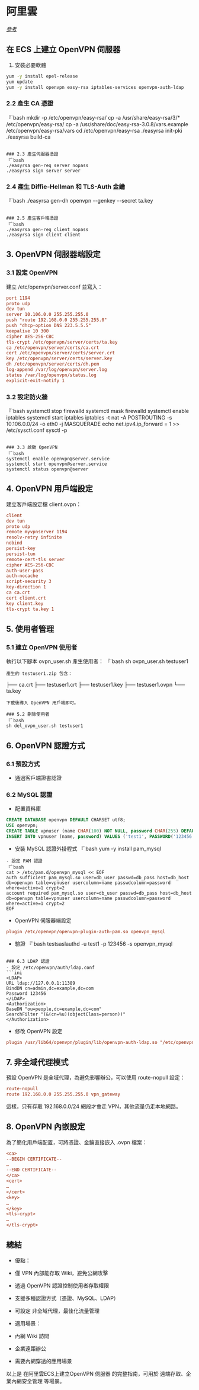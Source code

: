 # 阿里雲

_[參考](https://www.gaoyufu.cn/archives/openvpn)_

##

## 在 ECS 上建立 OpenVPN 伺服器

1. 安裝必要軟體
```bash
yum -y install epel-release
yum update
yum -y install openvpn easy-rsa iptables-services openvpn-auth-ldap
```

### 2.2 產生 CA 憑證
『`bash
mkdir -p /etc/openvpn/easy-rsa/
cp -a /usr/share/easy-rsa/3/* /etc/openvpn/easy-rsa/
cp -a /usr/share/doc/easy-rsa-3.0.8/vars.example /etc/openvpn/easy-rsa/vars
cd /etc/openvpn/easy-rsa
./easyrsa init-pki
./easyrsa build-ca
```

### 2.3 產生伺服器憑證
『`bash
./easyrsa gen-req server nopass
./easyrsa sign server server
```

### 2.4 產生 Diffie-Hellman 和 TLS-Auth 金鑰
『`bash
./easyrsa gen-dh
openvpn --genkey --secret ta.key
```

### 2.5 產生客戶端憑證
『`bash
./easyrsa gen-req client nopass
./easyrsa sign client client
```



## 3. OpenVPN 伺服器端設定
### 3.1 設定 OpenVPN
建立 /etc/openvpn/server.conf 並寫入：
```ini
port 1194
proto udp
dev tun
server 10.106.0.0 255.255.255.0
push "route 192.168.0.0 255.255.255.0"
push "dhcp-option DNS 223.5.5.5"
keepalive 10 300
cipher AES-256-CBC
tls-crypt /etc/openvpn/server/certs/ta.key
ca /etc/openvpn/server/certs/ca.crt
cert /etc/openvpn/server/certs/server.crt
key /etc/openvpn/server/certs/server.key
dh /etc/openvpn/server/certs/dh.pem
log-append /var/log/openvpn/server.log
status /var/log/openvpn/status.log
explicit-exit-notify 1
```

### 3.2 設定防火牆
『`bash
systemctl stop firewalld
systemctl mask firewalld
systemctl enable iptables
systemctl start iptables
iptables -t nat -A POSTROUTING -s 10.106.0.0/24 -o eth0 -j MASQUERADE
echo net.ipv4.ip_forward = 1 >> /etc/sysctl.conf
sysctl -p
```

### 3.3 啟動 OpenVPN
『`bash
systemctl enable openvpn@server.service
systemctl start openvpn@server.service
systemctl status openvpn@server
```



## 4. OpenVPN 用戶端設定
建立客戶端設定檔 client.ovpn：
```ini
client
dev tun
proto udp
remote myvpnserver 1194
resolv-retry infinite
nobind
persist-key
persist-tun
remote-cert-tls server
cipher AES-256-CBC
auth-user-pass
auth-nocache
script-security 3
key-direction 1
ca ca.crt
cert client.crt
key client.key
tls-crypt ta.key 1
```



## 5. 使用者管理
### 5.1 建立 OpenVPN 使用者
執行以下腳本 ovpn_user.sh 產生使用者：
『`bash
sh ovpn_user.sh testuser1
```
產生的 testuser1.zip 包含：
```
├── ca.crt
├── testuser1.crt
├── testuser1.key
├── testuser1.ovpn
└── ta.key
```
下載後導入 OpenVPN 用戶端即可。

### 5.2 刪除使用者
『`bash
sh del_ovpn_user.sh testuser1
```



## 6. OpenVPN 認證方式
### 6.1 預設方式
- 通過客戶端證書認證

### 6.2 MySQL 認證
- 配置資料庫
```sql
CREATE DATABASE openvpn DEFAULT CHARSET utf8;
USE openvpn;
CREATE TABLE vpnuser (name CHAR(100) NOT NULL, password CHAR(255) DEFAULT NULL, active INT(10) NOT NULL DEFAULT 1, PRIMARY KEY (name));
INSERT INTO vpnuser (name, password) VALUES ('test1', PASSWORD('123456'));
```
- 安裝 MySQL 認證外掛程式
『`bash
yum -y install pam_mysql
```
- 設定 PAM 認證
『`bash
cat > /etc/pam.d/openvpn_mysql << EOF
auth sufficient pam_mysql.so user=db_user passwd=db_pass host=db_host db=openvpn table=vpnuser usercolumn=name passwdcolumn=password where=active=1 crypt=2
account required pam_mysql.so user=db_user passwd=db_pass host=db_host db=openvpn table=vpnuser usercolumn=name passwdcolumn=password where=active=1 crypt=2
EOF
```
- OpenVPN 伺服器端設定
```ini
plugin /etc/openvpn/openvpn-plugin-auth-pam.so openvpn_mysql
```
- 驗證
『`bash
testsaslauthd -u test1 -p 123456 -s openvpn_mysql
```

### 6.3 LDAP 認證
- 設定 /etc/openvpn/auth/ldap.conf
```ini
<LDAP>
URL ldap://127.0.0.1:11389
BindDN cn=admin,dc=example,dc=com
Password 123456
</LDAP>
<Authorization>
BaseDN "ou=people,dc=example,dc=com"
SearchFilter "(&(cn=%u)(objectClass=person))"
</Authorization>
```
- 修改 OpenVPN 設定
```ini
plugin /usr/lib64/openvpn/plugin/lib/openvpn-auth-ldap.so "/etc/openvpn/auth/ldap.conf"
```



## 7. 非全域代理模式
預設 OpenVPN 是全域代理，為避免影響辦公，可以使用 route-nopull 設定：
```ini
route-nopull
route 192.168.0.0 255.255.255.0 vpn_gateway
```
這樣，只有存取 192.168.0.0/24 網段才會走 VPN，其他流量仍走本地網路。



## 8. OpenVPN 內嵌設定
為了簡化用戶端配置，可將憑證、金鑰直接嵌入 .ovpn 檔案：
```ini
<ca>
--BEGIN CERTIFICATE--
…
--END CERTIFICATE--
</ca>
<cert>
…
</cert>
<key>
…
</key>
<tls-crypt>
…
</tls-crypt>
```



## 總結
- 優點：
 - 僅 VPN 內部能存取 Wiki，避免公網攻擊
 - 透過 OpenVPN 認證控制使用者存取權限
 - 支援多種認證方式（憑證、MySQL、LDAP）
 - 可設定 非全域代理，最佳化流量管理

- 適用場景：
 - 內網 Wiki 訪問
 - 企業遠距辦公
 - 需要內網穿透的應用場景

以上是 在阿里雲ECS上建立OpenVPN 伺服器 的完整指南，可用於 遠端存取、企業內網安全管理 等場景。
